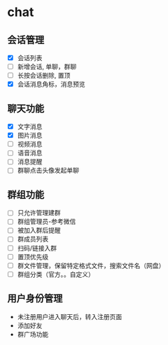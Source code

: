 # chat

## 会话管理
- [x] 会话列表
- [ ] 新增会话, 单聊，群聊
- [ ] 长按会话删除, 置顶
- [x] 会话消息角标，消息预览

## 聊天功能
- [x] 文字消息
- [x] 图片消息
- [ ] 视频消息
- [ ] 语音消息
- [ ] 消息提醒
- [ ] 群聊点击头像发起单聊

## 群组功能
- [ ] 只允许管理建群
- [ ] 群组管理员-参考微信
- [ ] 被加入群后提醒
- [ ] 群成员列表
- [ ] 扫码/链接入群
- [ ] 置顶优先级 
- [ ] 群文件管理，保留特定格式文件，搜索文件名（网盘）
- [ ] 群组分类（官方。。自定义）

## 用户身份管理
- 未注册用户进入聊天后，转入注册页面
- 添加好友
- 群广场功能